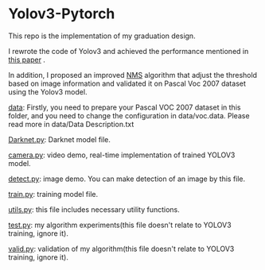 # Yolov3-Pytorch
This repo is the implementation  of my graduation design.

I rewrote the code of Yolov3 and achieved the performance mentioned  in [this paper](https://arxiv.org/pdf/1804.02767.pdf)  .

In addition, I proposed an improved [NMS](https://en.wikipedia.org/wiki/Canny_edge_detector#Non-maximum_suppression) algorithm that adjust the threshold based on image information and validated it on Pascal Voc 2007 dataset using the Yolov3 model.

[data](https://github.com/cowarder/yolov3_voc/tree/master/data): Firstly, you need to prepare your Pascal VOC 2007 dataset in this folder, and you need to change the configuration in data/voc.data. Please read more in data/Data Description.txt

[Darknet.py](https://github.com/cowarder/yolov3_voc/blob/master/Darknet.py): Darknet model file.

[camera.py](https://github.com/cowarder/yolov3_voc/blob/master/camera.py): video demo, real-time implementation of trained YOLOV3 model.

[detect.py](https://github.com/cowarder/yolov3_voc/blob/master/detect.py): image demo. You can make detection of an image by this file.

[train.py](https://github.com/cowarder/yolov3_voc/blob/master/train.py): training model file.

[utils.py](https://github.com/cowarder/yolov3_voc/blob/master/utils.py): this file includes necessary utility functions.

[test.py](https://github.com/cowarder/yolov3_voc/blob/master/test.py): my algorithm experiments(this file doesn't relate to YOLOV3 training, ignore it).

[valid.py](https://github.com/cowarder/yolov3_voc/blob/master/valid.py): validation of my algorithm(this file doesn't relate to YOLOV3 training, ignore it).


